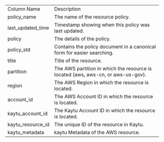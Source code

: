 <table>
	<tr><td>Column Name</td><td>Description</td></tr>
	<tr><td>policy_name</td><td>The name of the resource policy.</td></tr>
	<tr><td>last_updated_time</td><td>Timestamp showing when this policy was last updated.</td></tr>
	<tr><td>policy</td><td>The details of the policy.</td></tr>
	<tr><td>policy_std</td><td>Contains the policy document in a canonical form for easier searching.</td></tr>
	<tr><td>title</td><td>Title of the resource.</td></tr>
	<tr><td>partition</td><td>The AWS partition in which the resource is located (aws, aws-cn, or aws-us-gov).</td></tr>
	<tr><td>region</td><td>The AWS Region in which the resource is located.</td></tr>
	<tr><td>account_id</td><td>The AWS Account ID in which the resource is located.</td></tr>
	<tr><td>kaytu_account_id</td><td>The Kaytu Account ID in which the resource is located.</td></tr>
	<tr><td>kaytu_resource_id</td><td>The unique ID of the resource in Kaytu.</td></tr>
	<tr><td>kaytu_metadata</td><td>kaytu Metadata of the AWS resource.</td></tr>
</table>